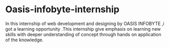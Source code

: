 # Oasis-infobyte-internship

In this internship of web development and designing by OASIS INFOBYTE ,i got a learning opportunity .This internship give emphasis on learning new skills with deeper understanding of concept through hands on application of the knowledge.
